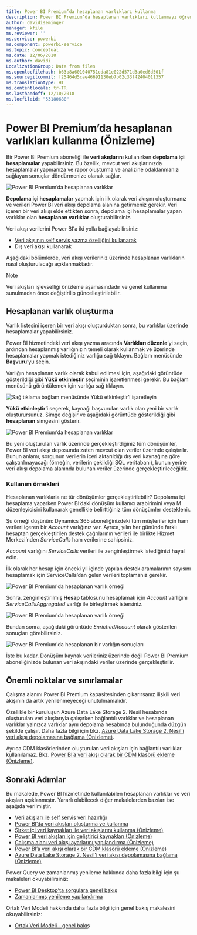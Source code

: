 ```yaml
---
title: Power BI Premium’da hesaplanan varlıkları kullanma
description: Power BI Premium’da hesaplanan varlıkları kullanmayı öğrenin
author: davidiseminger
manager: kfile
ms.reviewer: ''
ms.service: powerbi
ms.component: powerbi-service
ms.topic: conceptual
ms.date: 12/06/2018
ms.author: davidi
LocalizationGroup: Data from files
ms.openlocfilehash: b63b8a601040751cda81e022d571d3a0ed6d501f
ms.sourcegitcommit: f25464d5cae46691130eb7b02c33f42404011357
ms.translationtype: HT
ms.contentlocale: tr-TR
ms.lasthandoff: 12/10/2018
ms.locfileid: "53180680"
---
```

# <a name="using-computed-entities-on-power-bi-premium-preview"></a>Power BI Premium’da hesaplanan varlıkları kullanma (Önizleme)

Bir Power BI Premium aboneliği ile **veri akışlarını** kullanırken **depolama içi hesaplamalar** yapabilirsiniz. Bu özellik, mevcut veri akışlarınızda hesaplamalar yapmanıza ve rapor oluşturma ve analizine odaklanmanızı sağlayan sonuçlar döndürmenize olanak sağlar. 

![Power BI Premium’da hesaplanan varlıklar](media/service-dataflows-computed-entities-premium/computed-entities-premium_00.png)

**Depolama içi hesaplamalar** yapmak için ilk olarak veri akışını oluşturmanız ve verileri Power BI veri akışı depolama alanına getirmeniz gerekir. Veri içeren bir veri akışı elde ettikten sonra, depolama içi hesaplamalar yapan varlıklar olan **hesaplanan varlıklar** oluşturabilirsiniz. 

Veri akışı verilerini Power BI'a iki yolla bağlayabilirsiniz:

* [Veri akışının self servis yazma özelliğini kullanarak](service-dataflows-create-use.md)
* Dış veri akışı kullanarak

Aşağıdaki bölümlerde, veri akışı verileriniz üzerinde hesaplanan varlıkların nasıl oluşturulacağı açıklanmaktadır.

> [!NOTE]
> Veri akışları işlevselliği önizleme aşamasındadır ve genel kullanıma sunulmadan önce değiştirilip güncelleştirilebilir.


## <a name="how-to-create-computed-entities"></a>Hesaplanan varlık oluşturma 

Varlık listesini içeren bir veri akışı oluşturduktan sonra, bu varlıklar üzerinde hesaplamalar yapabilirsiniz.

Power BI hizmetindeki veri akışı yazma aracında **Varlıkları düzenle**’yi seçin, ardından hesaplanmış varlığınızın temeli olarak kullanmak ve üzerinde hesaplamalar yapmak istediğiniz varlığa sağ tıklayın. Bağlam menüsünde **Başvuru**’yu seçin.

Varlığın hesaplanan varlık olarak kabul edilmesi için, aşağıdaki görüntüde gösterildiği gibi **Yükü etkinleştir** seçiminin işaretlenmesi gerekir. Bu bağlam menüsünü görüntülemek için varlığa sağ tıklayın.

![Sağ tıklama bağlam menüsünde Yükü etkinleştir’i işaretleyin](media/service-dataflows-computed-entities-premium/computed-entities-premium_01.png)

**Yükü etkinleştir**’i seçerek, kaynağı başvurulan varlık olan yeni bir varlık oluşturursunuz. Simge değişir ve aşağıdaki görüntüde gösterildiği gibi **hesaplanan** simgesini gösterir.

![Power BI Premium’da hesaplanan varlıklar](media/service-dataflows-computed-entities-premium/computed-entities-premium_00.png)

Bu yeni oluşturulan varlık üzerinde gerçekleştirdiğiniz tüm dönüşümler, Power BI veri akışı deposunda zaten mevcut olan veriler üzerinde çalıştırılır. Bunun anlamı, sorgunun verilerin içeri aktarıldığı dış veri kaynağına göre çalıştırılmayacağı (örneğin, verilerin çekildiği SQL veritabanı), bunun yerine veri akışı depolama alanında bulunan veriler üzerinde gerçekleştirileceğidir.

### <a name="example-use-cases"></a>Kullanım örnekleri
Hesaplanan varlıklarla ne tür dönüşümler gerçekleştirilebilir? Depolama içi hesaplama yaparken Power BI’daki dönüşüm kullanıcı arabirimini veya M düzenleyicisini kullanarak genellikle belirttiğiniz tüm dönüşümler desteklenir. 

Şu örneği düşünün: Dynamics 365 aboneliğinizdeki tüm müşteriler için ham verileri içeren bir *Account* varlığınız var. Ayrıca, yılın her gününde farklı hesaptan gerçekleştirilen destek çağrılarının verileri ile birlikte Hizmet Merkezi’nden *ServiceCalls* ham verilerine sahipsiniz.

*Account* varlığını *ServiceCalls* verileri ile zenginleştirmek istediğinizi hayal edin. 

İlk olarak her hesap için önceki yıl içinde yapılan destek aramalarının sayısını hesaplamak için ServiceCalls’dan gelen verileri toplamanız gerekir. 

![Power BI Premium'da hesaplanan varlık örneği](media/service-dataflows-computed-entities-premium/computed-entities-premium_02.png)

Sonra, zenginleştirilmiş **Hesap** tablosunu hesaplamak için *Account* varlığını *ServiceCallsAggregated* varlığı ile birleştirmek istersiniz.

![Power BI Premium'da hesaplanan varlık örneği](media/service-dataflows-computed-entities-premium/computed-entities-premium_03.png)

Bundan sonra, aşağıdaki görüntüde *EnrichedAccount* olarak gösterilen sonuçları görebilirsiniz.

![Power BI Premium'da hesaplanan bir varlığın sonuçları](media/service-dataflows-computed-entities-premium/computed-entities-premium_04.png)

İşte bu kadar. Dönüşüm kaynak verileriniz üzerinde değil Power BI Premium aboneliğinizde bulunan veri akışındaki veriler üzerinde gerçekleştirilir.

## <a name="considerations-and-limitations"></a>Önemli noktalar ve sınırlamalar

Çalışma alanını Power BI Premium kapasitesinden çıkarırsanız ilişkili veri akışının da artık yenilenmeyeceği unutulmamalıdır. 

Özellikle bir kuruluşun Azure Data Lake Storage 2. Nesil hesabında oluşturulan veri akışlarıyla çalışırken bağlantılı varlıklar ve hesaplanan varlıklar yalnızca varlıklar aynı depolama hesabında bulunduğunda düzgün şekilde çalışır. Daha fazla bilgi için bkz. [Azure Data Lake Storage 2. Nesil’i veri akışı depolamasına bağlama (Önizleme)](service-dataflows-connect-azure-data-lake-storage-gen2.md).

Ayrıca CDM klasörlerinden oluşturulan veri akışları için bağlantılı varlıklar kullanılamaz. Bkz. [Power BI’a veri akışı olarak bir CDM klasörü ekleme (Önizleme)](service-dataflows-add-cdm-folder.md).

## <a name="next-steps"></a>Sonraki Adımlar

Bu makalede, Power BI hizmetinde kullanılabilen hesaplanan varlıklar ve veri akışları açıklanmıştır. Yararlı olabilecek diğer makalelerden bazıları ise aşağıda verilmiştir.

* [Veri akışları ile self servis veri hazırlığı](service-dataflows-overview.md)
* [Power BI’da veri akışları oluşturma ve kullanma](service-dataflows-create-use.md)
* [Şirket içi veri kaynakları ile veri akışlarını kullanma (Önizleme)](service-dataflows-on-premises-gateways.md)
* [Power BI veri akışları için geliştirici kaynakları (Önizleme)](service-dataflows-developer-resources.md)
* [Çalışma alanı veri akışı ayarlarını yapılandırma (Önizleme)](service-dataflows-configure-workspace-storage-settings.md)
* [Power BI’a veri akışı olarak bir CDM klasörü ekleme (Önizleme)](service-dataflows-add-cdm-folder.md)
* [Azure Data Lake Storage 2. Nesil'i veri akışı depolamasına bağlama (Önizleme)](service-dataflows-connect-azure-data-lake-storage-gen2.md)

Power Query ve zamanlanmış yenileme hakkında daha fazla bilgi için şu makaleleri okuyabilirsiniz:
* [Power BI Desktop'ta sorgulara genel bakış](desktop-query-overview.md)
* [Zamanlanmış yenileme yapılandırma](refresh-scheduled-refresh.md)

Ortak Veri Modeli hakkında daha fazla bilgi için genel bakış makalesini okuyabilirsiniz:
* [Ortak Veri Modeli - genel bakış ](https://docs.microsoft.com/powerapps/common-data-model/overview)

